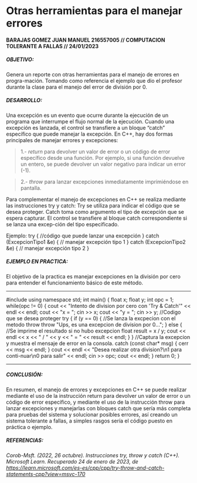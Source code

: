 # Otras herramientas para el manejar errores 
#### BARAJAS GOMEZ JUAN MANUEL 216557005 // COMPUTACION TOLERANTE A FALLAS // 24/01/2023

##### OBJETIVO:
Genera un reporte con otras herramientas para el manejo de errores en progra-mación. 
Tomando como referencia el ejemplo que dio el profesor durante la clase para el manejo del error de división por 0.

##### DESARROLLO:
Una excepción es un evento que ocurre durante la ejecución de un programa que interrumpe el flujo normal de la ejecución. 
Cuando una excepción es lanzada, el control se transfiere a un bloque “catch” específico que puede manejar la excepción.
En C++, hay dos formas principales de manejar errores y excepciones: 
> 1.- _return_ para devolver un valor de error o un código de error específico desde una función. Por ejemplo, si una función devuelve un entero, se puede devolver un valor negativo para indicar un error (-1).

> 2.- _throw_ para lanzar excepciones inmediatamente imprimiéndose en pantalla. 

Para complementar el manejo de excepciones en C++ se realiza mediante las instrucciones try y catch:
Try se utiliza para indicar el código que se desea proteger. 
Catch toma como argumento el tipo de excepción que se espera capturar. 
El control se transfiere al bloque catch correspondiente si se lanza una excep-ción del tipo especificado.

Ejemplo:
try {
    //código que puede lanzar una excepción
} catch (ExcepcionTipo1 &e) {
    // manejar excepción tipo 1
} catch (ExcepcionTipo2 &e) {
    // manejar excepción tipo 2
}

##### EJEMPLO EN PRACTICA:
El objetivo de la practica es manejar excepciones en la división por cero para entender el funcionamiento básico de este método.

--------------------------------------------------------------------------------------------------------------------------------
#include <iostream>
using namespace std;
int main() {
    float x;
    float y;
    int opc = 1;
    while(opc != 0) {
        cout << "Intento de division por cero con 'Try & Catch'" << endl << endl;
        cout << "x = ";
        cin >> x;
        cout << "y = ";
        cin >> y;
        //Codigo que se desea proteger
        try { 
            if (y == 0) {
                //Se lanza la excpecion con el metodo throw
                throw "Ups, es una excepcion de division por 0...";
            }
            else {
                //Se imprime el resultado si no hubo excepcion
                float result = x / y;
                cout << endl << x << " / " << y << " = " << result << endl;
            }
        }
        //Captura la excepcion y muestra el mensaje de error en la consola.
        catch (const char* msg) {
            cerr << msg << endl;
        }
        cout << endl << "Desea realizar otra division?\n1 para conti-nuar\n0 para salir" << endl; 
        cin >> opc;
        cout << endl; 
    }
   return 0;
}

--------------------------------------------------------------------------------------------------------------------------------

##### CONCLUSIÓN:
En resumen, el manejo de errores y excepciones en C++ se puede realizar mediante el uso de la instrucción return para devolver 
un valor de error o un código de error específico, y mediante el uso de la instrucción throw para lanzar excepciones y manejarlas 
con bloques catch que sería más completa para pruebas del sistema y solucionar posibles errores, así creando un sistema tolerante
a fallas, a simples rasgos sería el código puesto en práctica o ejemplo.


##### REFERENCIAS:
_Corob-Msft. (2022, 26 octubre). Instrucciones try, throw y catch (C++). Microsoft Learn.
Recuperado 24 de enero de 2023, de https://learn.microsoft.com/es-es/cpp/cpp/try-throw-and-catch-statements-cpp?view=msvc-170_
